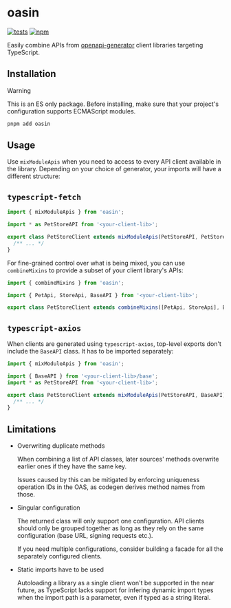 # oasin

[![tests](https://github.com/driimus/oasin/actions/workflows/test.yml/badge.svg)](https://github.com/driimus/oasin/actions/workflows/test.yml)
[![npm](https://img.shields.io/npm/v/oasin.svg?style=flat)](https://www.npmjs.com/package/oasin)

Easily combine APIs from [openapi-generator](https://github.com/OpenAPITools/openapi-generator) client libraries targeting TypeScript.

## Installation

> [!Warning]
> This is an ES only package. Before installing, make sure that your project's configuration supports ECMAScript modules.

```sh
pnpm add oasin
```

## Usage

Use `mixModuleApis` when you need to access to every API client available in the library. Depending on your choice of generator, your imports will have a different structure:

## `typescript-fetch`

```ts
import { mixModuleApis } from 'oasin';

import * as PetStoreAPI from '<your-client-lib>';

export class PetStoreClient extends mixModuleApis(PetStoreAPI, PetStoreAPI.BaseAPI) {
  /** ... */
}
```

For fine-grained control over what is being mixed, you can use `combineMixins` to provide a subset of your client library's APIs:

```ts
import { combineMixins } from 'oasin';

import { PetApi, StoreApi, BaseAPI } from '<your-client-lib>';

export class PetStoreClient extends combineMixins([PetApi, StoreApi], BaseAPI) {}
```

## `typescript-axios`

When clients are generated using `typescript-axios`, top-level exports don't include the `BaseAPI` class. It has to be imported separately:

```ts
import { mixModuleApis } from 'oasin';

import { BaseAPI } from '<your-client-lib>/base';
import * as PetStoreAPI from '<your-client-lib>';

export class PetStoreClient extends mixModuleApis(PetStoreAPI, BaseAPI) {
  /** ... */
}
```

## Limitations

- Overwriting duplicate methods

  When combining a list of API classes, later sources' methods overwrite earlier ones if they have the same key.

  Issues caused by this can be mitigated by enforcing uniqueness operation IDs in the OAS, as codegen derives method names from those.

- Singular configuration

  The returned class will only support one configuration.
  API clients should only be grouped together as long as they rely on the same configuration (base URL, signing requests etc.).

  If you need multiple configurations, consider building a facade for all the separately configured clients.

- Static imports have to be used

  Autoloading a library as a single client won't be supported in the near future, as TypeScript lacks support for infering dynamic import types when the import path is a parameter, even if typed as a string literal.
